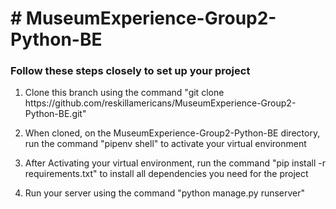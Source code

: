 <h1># MuseumExperience-Group2-Python-BE</h1>
<h3>Follow these steps closely to set up your project</h3>
<ol>
	<li><p>Clone this branch using the command "git clone https://github.com/reskillamericans/MuseumExperience-Group2-Python-BE.git"</p> </li>
	<li> <p>When cloned, on the MuseumExperience-Group2-Python-BE directory, run the command  "pipenv shell" to activate your virtual environment</p> </li>
	<li><p>After Activating your virtual environment, run the command "pip install -r requirements.txt" to install all dependencies you need for the project</p> </li>
	<li> <p>Run your server using the command "python manage.py runserver"</p> </li>
</ol>
